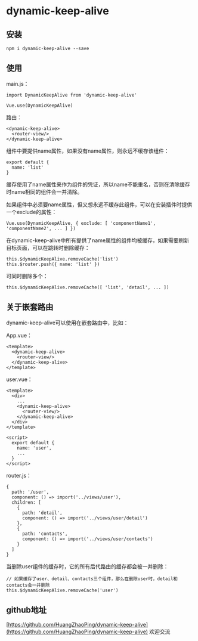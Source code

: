 # dynamic-keep-alive

## 安装

    npm i dynamic-keep-alive --save

## 使用

main.js：

    import DynamicKeepAlive from 'dynamic-keep-alive'

    Vue.use(DynamicKeepAlive)

路由：

    <dynamic-keep-alive>
      <router-view/>
    </dynamic-keep-alive>

组件中要提供name属性，如果没有name属性，则永远不缓存该组件：

    export default {
      name: 'list'
    }

缓存使用了name属性来作为组件的凭证，所以name不能重名，否则在清除缓存时name相同的组件会一并清除。

如果组件中必须要name属性，但又想永远不缓存此组件，可以在安装插件时提供一个exclude的属性：

    Vue.use(DynamicKeepAlive, { exclude: [ 'componentName1', 'componentName2', ... ] })

在dynamic-keep-alive中所有提供了name属性的组件均被缓存，如果需要刷新目标页面，可以在跳转时删除缓存：

    this.$dynamicKeepAlive.removeCache('list')
    this.$router.push({ name: 'list' })

可同时删除多个：

    this.$dynamicKeepAlive.removeCache([ 'list', 'detail', ... ])

## 关于嵌套路由

dynamic-keep-alive可以使用在嵌套路由中，比如：

App.vue：

    <template>
      <dynamic-keep-alive>
        <router-view/>
      </dynamic-keep-alive>
    </template>

user.vue：

    <template>
      <div>
        ...
        <dynamic-keep-alive>
          <router-view/>
        </dynamic-keep-alive>
      </div>
    </template>

    <script>
      export default {
        name: 'user',
        ...
      }
    </script>

router.js：

    {
      path: '/user',
      component: () => import('../views/user'),
      children: [
        {
          path: 'detail',
          component: () => import('../views/user/detail')
        },
        {
          path: 'contacts',
          component: () => import('../views/user/contacts')
        }
      ]
    }

当删除user组件的缓存时，它的所有后代路由的缓存都会被一并删除：

    // 如果缓存了user、detail、contacts三个组件，那么在删除user时，detail和contacts会一并删除
    this.$dynamicKeepAlive.removeCache('user')

## github地址

[https://github.com/HuangZhaoPing/dynamic-keep-alive](https://github.com/HuangZhaoPing/dynamic-keep-alive)  欢迎交流